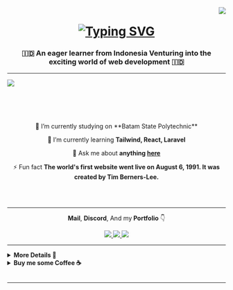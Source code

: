 <img  align="right" src="https://visitor-badge.laobi.icu/badge?page_id=muhammadpadanta.muhammadpadanta7" />
<h1 align="center">
   <a href="https://git.io/typing-svg"><img src="https://readme-typing-svg.demolab.com?font=Sixtyfour&size=23&duration=4000&pause=1300&color=F4B400&background=28CFFF00&center=true&vCenter=true&random=false&width=650&height=77&lines=Hi+There+%F0%9F%91%8B;I'm+Muhammad+Padanta+Tarigan;You+Can+Call+Me+Danta." alt="Typing SVG" /></a>
</h1>

<h3 align="center">🇮🇩 An eager learner from Indonesia Venturing into the exciting world of web development 🇮🇩</h3>
<hr/>
<img  align="left" src="https://i.pinimg.com/originals/25/f5/0b/25f50bca01a360d940cf512d2b336871.gif" />


<br><br>

<div align="center">
 <a>
    
   </a>
</br></br></br>
 🔭 I’m currently studying on **Batam State Polytechnic**
 
 🌱 I’m currently learning **Tailwind, React, Laravel**

💬 Ask me about **anything [here](https://github.com/muhammadpadanta/muhammadpadanta/issues)**

⚡ Fun fact **The world's first website went live on August 6, 1991. It was created by Tim Berners-Lee.**

 </div>

</br></br>

 <hr/>
<div align="center">
   <p><strong>Mail</strong>, <strong>Discord</strong>, And my<strong> Portfolio</strong> &#x1F447;</p>

   
  <a href="mailto:mpadanta@gmail.com">
    <img src="https://img.shields.io/badge/Gmail-333333?style=for-the-badge&logo=gmail&logoColor=red" />
  </a>
  <a href="https://discord.com/users/389223384048992266" target="_blank">
    <img src="https://img.shields.io/badge/Discord-7289DA?style=for-the-badge&logo=discord&logoColor=white" />
  </a>
  <a href="https://muhammadpadanta.vercel.app/home" target="_blank">
     <img src="https://img.shields.io/badge/Portfolio-FF5722?style=for-the-badge&logo=todoist&logoColor=white" target="_blank" /> <!-- sqlite, safari, google-chrome are other good icon options -->
  </a>
</div>
   




<hr/>

<details> 
    <summary><b>More Details 📃</b></summary>
<br/>
<div align="center">
     <img src="https://s9.gifyu.com/images/SUhVM.gif" />
  <br>
  <img alt="snake eating my contributions" src="https://raw.githubusercontent.com/muhammadpadanta/muhammadpadanta/output/github-contribution-grid-snake.svg" />
  <br/><br/><br/>
</div>

<hr/>

<div align=center>
<img src="https://s9.gifyu.com/images/SUhVp.gif" />
    <br/><br/><br/>
  <img width=390 src="https://streak-stats.demolab.com/?user=muhammadpadanta&count_private=true&theme=react&border_radius=10" alt="streak stats"/>
  <img width=395 height='154' src="https://github-readme-stats.vercel.app/api?username=muhammadpadanta&count_private=true&show_icons=true&theme=react&rank_icon=github&border_radius=10" alt="readme stats" />
  <br/>
  <img width=340 align="center" src="https://github-readme-stats.vercel.app/api/top-langs/?username=anuraghazra&layout=donut&theme=react&border_radius=10&size_weight=0.5&count_weight=0.5&exclude_repo=github-readme-stats" alt="top langs" />
</div>
<br/>
<br/><br/>
<hr/>
<br/>
</details> 

<details> 
    <summary><b>Buy me some Coffee ☕</b></summary>
<div align="center">
<a href='https://www.buymeacoffee.com/muhammadpadanta' target='_blank'><img height='250' width='400' src='https://s9.gifyu.com/images/SUkFj.gif' border='0' alt='Buy Me a Coffee' /></a>
</details> 
   
</div>
<br/>
<hr/>
